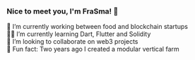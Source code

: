 ### Nice to meet you, I'm FraSma! 👋

🦄 I’m currently working between food and blockchain startups<br>
🙇🏻 I’m currently learning Dart, Flutter and Solidity <br>
👯 I’m looking to collaborate on web3 projects <br>
🌳 Fun fact: Two years ago I created a modular vertical farm <br>

